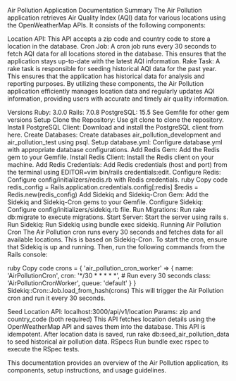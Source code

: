 Air Pollution Application Documentation
Summary
The Air Pollution application retrieves Air Quality Index (AQI) data for various locations using the OpenWeatherMap APIs. It consists of the following components:

Location API: This API accepts a zip code and country code to store a location in the database.
Cron Job: A cron job runs every 30 seconds to fetch AQI data for all locations stored in the database. This ensures that the application stays up-to-date with the latest AQI information.
Rake Task: A rake task is responsible for seeding historical AQI data for the past year. This ensures that the application has historical data for analysis and reporting purposes.
By utilizing these components, the Air Pollution application efficiently manages location data and regularly updates AQI information, providing users with accurate and timely air quality information.

Versions
Ruby: 3.0.0
Rails: 7.0.8
PostgreSQL: 15.5
See Gemfile for other gem versions
Setup
Clone the Repository: Use git clone to clone the repository.
Install PostgreSQL Client: Download and install the PostgreSQL client from here.
Create Databases: Create databases air_pollution_development and air_pollution_test using psql.
Setup database.yml: Configure database.yml with appropriate database configurations.
Add Redis Gem: Add the Redis gem to your Gemfile.
Install Redis Client: Install the Redis client on your machine.
Add Redis Credentials: Add Redis credentials (host and port) from the terminal using EDITOR=vim bin/rails credentials:edit.
Configure Redis: Configure config/initializers/redis.rb with Redis credentials.
ruby
Copy code
redis_config = Rails.application.credentials.config[:redis]
$redis = Redis.new(redis_config)
Add Sidekiq and Sidekiq-Cron Gem: Add the Sidekiq and Sidekiq-Cron gems to your Gemfile.
Configure Sidekiq: Configure config/initializers/sidekiq.rb file.
Run Migrations: Run rake db:migrate to execute migrations.
Start Server: Start the server using rails s.
Run Sidekiq: Run Sidekiq using bundle exec sidekiq.
Running Air Pollution Cron
The Air Pollution cron runs every 30 seconds and fetches data for all available locations. This is based on Sidekiq-Cron. To start the cron, ensure that Sidekiq is up and running. Then, run the following commands from the Rails console:

ruby
Copy code
crons = {
  'air_pollution_cron_worker' => {
    name: 'AirPollutionCron',
    cron: '*/30 * * * * *', # Run every 30 seconds
    class: 'AirPollutionCronWorker',
    queue: 'default'
  }
}
Sidekiq::Cron::Job.load_from_hash(crons)
This will trigger the Air Pollution cron and run it every 30 seconds.

Seed Location
API: localhost:3000/api/v1/location
Params: zip and country_code (both required)
This API fetches location details using the OpenWeatherMap API and saves them into the database.
This API is idempotent.
After location data is saved, run rake db:seed_air_pollution_data to seed historical air pollution data.
RSpecs
Run bundle exec rspec to execute the RSpec tests.

This documentation provides an overview of the Air Pollution application, its components, setup instructions, and usage guidelines.
